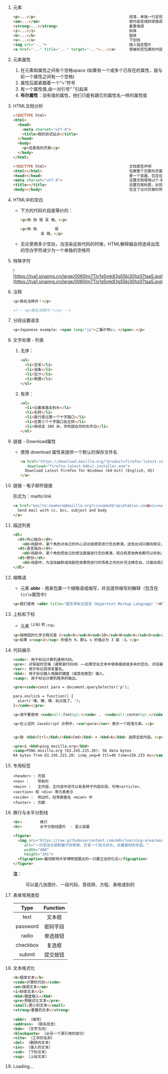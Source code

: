 1. 元素

   ```html
   <p>...</p>                                          段落，单独一行呈现，块级元素
   <em>...</em>                                        使内容变成斜体强调，内联元素
   <strong>...</strong>                                着重强调
   <i>...</i>                                          斜体
   <b>...</b>                                          粗体
   <u>...</u>                                          下划线
   <img src="...">                                     插入指定图片
   <a href="..." title="..." target="...">...</a>      使被标签包裹的内容成为超链接
   ```

2. 元素属性

   1. 在元素和属性之间有个空格space (如果有一个或多个已存在的属性，就与前一个属性之间有一个空格)
   2. 属性后面紧跟着一个“=”符号
   3. 有一个属性值,由一对引号“ ”引起来
   4. **布尔属性**：没有值的属性，他们只能有跟它的属性名一样的属性值

3. HTML文档分析

   ```html
   <!DOCTYPE html>
   <html>
     <head>
       <meta charset="utf-8">
       <title>我的测试站点</title>
     </head>
     <body>
       <p>这是我的页面</p>
     </body>
   </html>
   ```

   ```html
   <!DOCTYPE html>                                     文档类型声明
   <html></html>                                       包裹整个完整的页面
   <head></head>                                       是一个容器，包含在搜索结果中出现的关键字和页面描述，CSS样式，字符集声明等等
   <meta charset="utf-8">                              设置文档使用utf-8字符集编码
   <title></title>                                     设置页面标题，出现在浏览器标签上，当你标记/收藏页面时它可用来描述页面
   <body></body>                                       包含了访问页面时所有显示在页面上的内容
   ```

4. HTML中的空白

   - 下方的代码片段是等价的：

       ```html
       <p>狗 狗 很 呆 萌。</p>

       <p>狗 狗        很
                呆 萌。</p>
       ```

   - 无论使用多少空白，当渲染这些代码的时候，HTML解释器会将连续出现的空白字符减少为一个单独的空格符

5. 特殊字符

   ![https://tva1.sinaimg.cn/large/0060lm7Tly1g5mk83g55kj30hz07taa5.jpg](https://tva1.sinaimg.cn/large/0060lm7Tly1g5mk83g55kj30hz07taa5.jpg)


6. 注释

   ```html
   <p>我在注释外！</p>
   
   <!-- <p>我在注释内！</p> -->
   ```

7. 分段设置语言

   ```html
   <p>Japanese example: <span lang="jp">ご飯が熱い。</span>.</p>
   ```

8. 文字处理 - 列表

   1. 无序：

       ```html
       <ul>
         <li>豆浆</li>
         <li>油条</li>
         <li>豆汁</li>
         <li>焦圈</li>
       </ul>
       ```
       
   2. 有序： 
      
      ```html
      <ol>
        <li>沿着条路走到头</li>
        <li>右转</li>
        <li>直行穿过第一个十字路口</li>
        <li>在第三个十字路口处左转</li>
        <li>继续走 300 米，学校就在你的右手边</li>
      </ol>
      ```

9. 链接 - Download属性

   - 使用 download 属性来提供一个默认的保存文件名

       ```html
       <a href="https://download.mozilla.org/?product=firefox-latest-ssl&os=win64&lang=en-US"
          download="firefox-latest-64bit-installer.exe">
         Download Latest Firefox for Windows (64-bit) (English, US)
       </a>
       ```

10. 链接 - 电子邮件链接

    形式为：mailto:link

    ```html
    <a href="mailto:nowhere@mozilla.org?cc=name2@rapidtables.com&bcc=name3@rapidtables.com&subject=The%20subject%20of%20the%20email&body=The%20body%20of%20the%20email">
      Send mail with cc, bcc, subject and body
    </a>
    ```

11. 描述列表

    ```html
    <dl>
      <dt>内心独白</dt>
        <dd>戏剧中，某个角色对自己的内心活动或感受进行念白表演，这些台词只面向观众，而其他角色不会听到。</dd>
      <dt>语言独白</dt>
        <dd>戏剧中，某个角色把自己的想法直接进行念白表演，观众和其他角色都可以听到。</dd>
      <dt>旁白</dt>
        <dd>戏剧中，为渲染幽默或戏剧性效果而进行的场景之外的补充注释念白，只面向观众，内容一般都是角色的感受、想法、以及一些背景信息等。</dd>
    </dl>
    ```

12. 缩略语

    - 元素 **abbr** - 用来包裹一个缩略语或缩写，并且提供缩写的解释（包含在`title`属性中）

    ```html
    <p>我们使用 <abbr title="超文本标记语言（Hypertext Markup Language）">HTML</abbr> 来组织网页文档。</p>
    ```

13. 上标和下标

    - 元素 <sup>(上标) 和 <sub>(下标)

    ```html
    <p>咖啡因的化学方程式是 C<sub>8</sub>H<sub>10</sub>N<sub>4</sub>O<sub>2</sub>。</p>
    <p>如果 x<sup>2</sup> 的值为 9，那么 x 的值必为 3 或 -3。</p>
    ```

14. 代码展示

    ```html
    <code>: 用于标记计算机通用代码。
    <pre>: 对保留的空格（通常是代码块）——如果您在文本中使用缩进或多余的空白，浏览器将忽略它，您将不会在呈现的页面上看到它。但是，如果您将文本包含在<pre></pre>标签中，那么空白将会以与你在文本编辑器中看到的相同的方式渲染出来。
    <var>: 用于标记具体变量名。
    <kbd>: 用于标记输入电脑的键盘（或其他类型）输入。
    <samp>: 用于标记计算机程序的输出。
    ```

    ```html
    <pre><code>const para = document.querySelector('p');
    
    para.onclick = function() {
      alert('噢，噢，噢，别点我了。');
    }</code></pre>
    
    <p>请不要使用 <code>&lt;font&gt;</code> 、 <code>&lt;center&gt;</code> 等表象元素。</p>
    
    <p>在上述的 JavaScript 示例中，<var>para</var> 表示一个段落元素。</p>
    
    
    <p>按 <kbd>Ctrl</kbd>/<kbd>Cmd</kbd> + <kbd>A</kbd> 选择全部内容。</p>
    
    <pre>$ <kbd>ping mozilla.org</kbd>
    <samp>PING mozilla.org (63.245.215.20): 56 data bytes
    64 bytes from 63.245.215.20: icmp_seq=0 ttl=40 time=158.233 ms</samp></pre>
    ```

15. 专用标签

    ```
    <header> : 页眉
    <nav> :    导航栏
    <main> :   主内容，主内容中还可以有各种子内容区段，可用<article>、<section> 和 <div> 等元素表示
    <aside> :  侧边栏，经常嵌套在 <mian> 中
    <footer> : 页脚
    ```

16. 换行与水平分割线

    ```html
    <br>        换行
    <hr>        水平分割线图片  - 语义容器
    ```

    ```html
    <figure>
      <img src="https://raw.githubusercontent.com/mdn/learning-area/master/html/multimedia-and-embedding/images-in-html/dinosaur_small.jpg"
         alt="一只恐龙头部和躯干的骨架，它有一个巨大的头，长着锋利的牙齿。"
         width="400"
         height="341">
      <figcaption>曼彻斯特大学博物馆展出的一只霸王龙的化石</figcaption>
    </figure>
    ```

    **注**： **<figure>** 可以是几张图片、一段代码、音视频、方程、表格或别的

17. 表单常用类型

    |   Type   | Function |
    | :------: | :------: |
    |   text   |  文本框  |
    | password | 密码字段 |
    |  radio   | 单选按钮 |
    | checkbox |  复选框  |
    |  submit  | 提交按钮 |

    

18. 文本格式化

    ```html
    <b>粗体文本</b>
    <code>计算机代码</code>
    <em>强调文本</em>
    <i>斜体文本</i>
    <kbd>键盘输入</kbd> 
    <pre>预格式化文本</pre>
    <small>更小的文本</small>
    <strong>重要的文本</strong>
     
    <abbr> （缩写）
    <address> （联系信息）
    <bdo> （文字方向）
    <blockquote> （从另一个源引用的部分）
    <cite> （工作的名称）
    <del> （删除的文本）
    <ins> （插入的文本）
    <sub> （下标文本）
    <sup> （上标文本）
    ```

19. Loading...